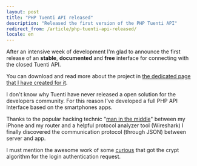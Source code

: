 ```yaml
---
layout: post
title: "PHP Tuenti API released"
description: "Released the first version of the PHP Tuenti API"
redirect_from: /article/php-tuenti-api-released/
locale: en
---
```


After an intensive week of development I'm glad to announce the first release of an **stable**, **documented** and **free** interface for connecting with the closed Tuenti API.

You can download and read more about the project in <a href="/project/tuenti-api">the dedicated page that I have created for it</a>.

I don't know why Tuenti have never released a open solution for the developers community. For this reason I've developed a full PHP API Interface based on the smartphones apps.

Thanks to the popular hacking technic "<a href="/article/intercepting-net-traffic-with-dsniff">man in the middle</a>" between my iPhone and my router and a helpful protocol analyzer tool (Wireshark) I finally discovered the communication protocol (through JSON) between server and app.

I must mention the awesome work of some <a href="http://scromega.net/7-accediendo-a-la-api-cerrada-de-tuenti.html">curious</a> that got the crypt algorithm for the login authentication request.